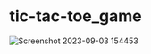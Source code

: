 # tic-tac-toe_game
![Screenshot 2023-09-03 154453](https://github.com/code-grow/tic-tac-toe_game/assets/57804478/138dfaaf-8ed9-485f-9b6e-a7f54be6d33c)
